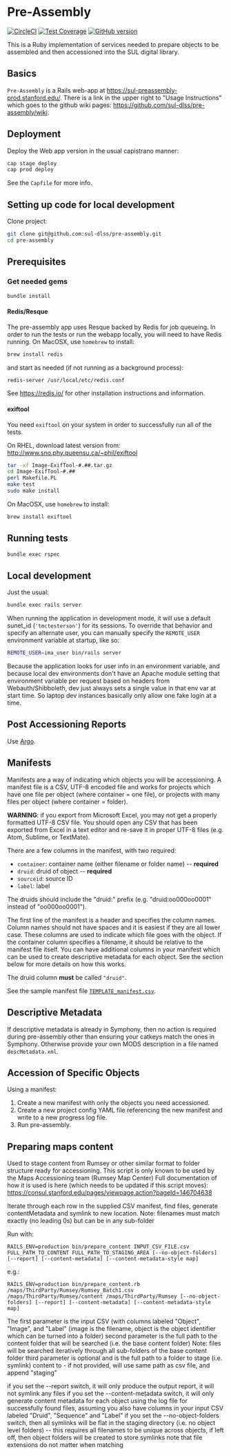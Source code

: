 # Pre-Assembly
[![CircleCI](https://circleci.com/gh/sul-dlss/pre-assembly/tree/main.svg?style=svg)](https://circleci.com/gh/sul-dlss/pre-assembly/tree/main)
[![Test Coverage](https://api.codeclimate.com/v1/badges/ebc2a1df25aded0adee9/test_coverage)](https://codeclimate.com/github/sul-dlss/pre-assembly/test_coverage)
[![GitHub version](https://badge.fury.io/gh/sul-dlss%2Fpre-assembly.svg)](https://badge.fury.io/gh/sul-dlss%2Fpre-assembly)

This is a Ruby implementation of services needed to prepare objects to be
assembled and then accessioned into the SUL digital library.

## Basics

`Pre-Assembly` is a Rails web-app at https://sul-preassembly-prod.stanford.edu/.  There is a link in the upper right to "Usage Instructions" which goes to the github wiki pages: https://github.com/sul-dlss/pre-assembly/wiki.

## Deployment

Deploy the Web app version in the usual capistrano manner:

```bash
cap stage deploy
cap prod deploy
```

See the `Capfile` for more info.

## Setting up code for local development

Clone project:

```bash
git clone git@github.com:sul-dlss/pre-assembly.git
cd pre-assembly
```

## Prerequisites

### Get needed gems

```bash
bundle install
```

#### Redis/Resque

The pre-assembly app uses Resque backed by Redis for job queueing.  In order to run the tests or run the
webapp locally, you will need to have Redis running.  On MacOSX, use `homebrew` to install:

```bash
brew install redis
```

and start as needed (if not running as a background process):

```bash
redis-server /usr/local/etc/redis.conf
```

See https://redis.io/ for other installation instructions and information.

#### exiftool

You need `exiftool` on your system in order to successfully run all of the tests.

On RHEL, download latest version from:  http://www.sno.phy.queensu.ca/~phil/exiftool

```bash
tar -xf Image-ExifTool-#.##.tar.gz
cd Image-ExifTool-#.##
perl Makefile.PL
make test
sudo make install
```

On MacOSX, use `homebrew` to install:
```bash
brew install exiftool
```

## Running tests

```bash
bundle exec rspec
```

## Local development

Just the usual:

```bash
bundle exec rails server
```

When running the application in development mode, it will use a default sunet_id (`'tmctesterson'`) for
its sessions. To override that behavior and specify an alternate user, you can manually specify the `REMOTE_USER`
environment variable at startup, like so:

```bash
REMOTE_USER=ima_user bin/rails server
```

Because the application looks for user info in an environment variable, and because local dev environments don't have
an Apache module setting that environment variable per request based on headers from Webauth/Shibboleth, dev just always
sets a single value in that env var at start time.  So laptop dev instances basically only allow one fake login at a time.

## Post Accessioning Reports

Use [Argo](https://argo.stanford.edu/).

## Manifests

Manifests are a way of indicating which objects you will be accessioning. A
manifest file is a CSV, UTF-8 encoded file and works for projects which have
one file per object (where container = one file), or projects with many
files per object (where container = folder).

**WARNING**: if you export from Microsoft Excel, you may not get a properly
formatted UTF-8 CSV file. You should open any CSV that has been exported from
Excel in a text editor and re-save it in proper UTF-8 files (e.g. Atom, Sublime,
or TextMate).

There are a few columns in the manifest, with two required:

- `container`: container name (either filename or folder name) -- **required**
- `druid`: druid of object -- **required**
- `sourceid`: source ID
- `label`: label

The druids should include the "druid:" prefix (e.g. "druid:oo000oo0001" instead of "oo000oo0001").

The first line of the manifest is a header and specifies the column names.
Column names should not have spaces and it is easiest if they are all lower
case. These columns are used to indicate which file goes
with the object. If the container column specifies a filename, it should be
relative to the manifest file itself. You can have additional columns in your
manifest which can be used to create descriptive metadata for each object. See
the section below for more details on how this works.

The druid column **must** be called `"druid"`.

See the sample manifest file [`TEMPLATE_manifest.csv`](spec/test_data/exemplar_templates/manifest_template/TEMPLATE_manifest.csv).

## Descriptive Metadata

If descriptive metadata is already in Symphony, then no action is required during
pre-assembly other than ensuring your catkeys match the ones in Symphony. Otherwise provide your own
MODS description in a file named `descMetadata.xml`.

## Accession of Specific Objects

Using a manifest:

1.  Create a new manifest with only the objects you need accessioned.
2.  Create a new project config YAML file referencing the new manifest and
    write to a new progress log file.
3.  Run pre-assembly.

## Preparing maps content

Used to stage content from Rumsey or other similar format to folder structure ready for accessioning.
This script is only known to be used by the Maps Accessioning team (Rumsey Map Center)
Full documentation of how it is used is here (which needs to be updated if this script moves):
https://consul.stanford.edu/pages/viewpage.action?pageId=146704638

Iterate through each row in the supplied CSV manifest, find files, generate contentMetadata and symlink to new location.
Note: filenames must match exactly (no leading 0s) but can be in any sub-folder

Run with:
```
RAILS_ENV=production bin/prepare_content INPUT_CSV_FILE.csv FULL_PATH_TO_CONTENT FULL_PATH_TO_STAGING_AREA [--no-object-folders] [--report] [--content-metadata] [--content-metadata-style map]
```

e.g.:
```
RAILS_ENV=production bin/prepare_content.rb /maps/ThirdParty/Rumsey/Rumsey_Batch1.csv /maps/ThirdParty/Rumsey/content /maps/ThirdParty/Rumsey [--no-object-folders] [--report] [--content-metadata] [--content-metadata-style map]
```

The first parameter is the input CSV (with columns labeled "Object", "Image", and "Label" (image is the filename, object is the object identifier which can be turned into a folder)
second parameter is the full path to the content folder that will be searched (i.e. the base content folder)
      Note: files will be searched iteratively through all sub-folders of the base content folder
third parameter is optional and is the full path to a folder to stage (i.e. symlink) content to - if not provided, will use same path as csv file, and append "staging"

if you set the --report switch, it will only produce the output report, it will not symlink any files
if you set the --content-metadata switch, it will only generate content metadata for each object using the log file for successfully found files, assuming you also have columns in your input CSV labeled "Druid", "Sequence" and "Label"
if you set the --no-object-folders switch, then all symlinks will be flat in the staging directory (i.e. no object level folders) -- this requires all filenames to be unique across objects, if left off, then object folders will be created to store symlinks
note that file extensions do not matter when matching
